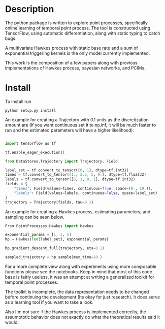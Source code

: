 # Description

The python package is written to explore point processes, specifically online learning
of temporal point process.
The tool is constructed using TensorFlow, using automatic differentiation, along with
static typing to catch bugs.

A multivariate Hawkes process with static base rate and a sum of
exponential triggering kernels is the only model currently implemented. 

This work is the composition of a few papers along with previous implementations
of Hawkes process, bayesian networks, and PCIMs.

# Install

To install run

```
python setup.py install
```

An example for creating a Trajectory with 0.1 units as the discretization amount
are (If you want continuous set it to np.inf, it will be much faster to run and 
the estimated parameters will have a higher likelihood):

```python

import tensorflow as tf

tf.enable_eager_execution()

from DataStores.Trajectory import Trajectory, Field

label_set = tf.convert_to_tensor([0, 1], dtype=tf.int32)
times = tf.convert_to_tensor([1., 2.5, 5, 9.], dtype=tf.float32)
labels = tf.convert_to_tensor([0, 1, 0, 1], dtype=tf.int32)
fields = {
    "times": Field(values=times, continuous=True, space=(0., 10.)),
    "labels": Field(values=labels, continuous=False, space=label_set)
}
trajectory = Trajectory(fields, tau=0.1)
```

An example for creating a Hawkes process, estimating parameters, and sampling
can be seen below.

```python
From PointProcesses.Hawkes import Hawkes

exponential_params = [1, 3, 5]
hp = Hawkes(len(label_set), exponential_params)

hp.gradient_descent_full(trajectory, eta=0.1)

sampled_trajectory = hp.sample(max_time=10.)
```

For a more complete view along with experiments using more composable functions
please see the notebooks. Keep in mind that most of this code base is fairly useless,
it was an attempt at writing a generalized toolkit for temporal point processes.

The toolkit is incomplete, the data representation needs to be changed 
before continuing the development (Its okay for just research). It does serve as a learning tool
if you want to take a look. 

Also I'm not sure if the Hawkes process is implemented correclty,
the assumptotic behavior does not exactly do what the theoretical results said it would.
